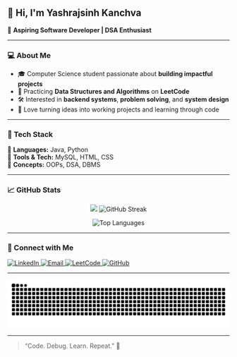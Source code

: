 ## 👋 Hi, I'm **Yashrajsinh Kanchva**

🎯 **Aspiring Software Developer | DSA Enthusiast**

---

### 💻 About Me  
- 🎓 Computer Science student passionate about **building impactful projects**    
- 🧩 Practicing **Data Structures and Algorithms** on **LeetCode**  
- 🛠 Interested in **backend systems**, **problem solving**, and **system design**  
- 🚀 Love turning ideas into working projects and learning through code  

---

### 🧠 Tech Stack  
💬 **Languages:** Java, Python      
🧰 **Tools & Tech:** MySQL, HTML, CSS     
🧮 **Concepts:** OOPs, DSA, DBMS

---

### 📈 GitHub Stats  

<p align="center">
  <img src="https://github-readme-stats.vercel.app/api?username=Yashrajsinh-Kanchva&show_icons=true&theme=tokyonight&hide_border=true&v=0" height="160"/>
  <img src="https://streak-stats.demolab.com?user=Yashrajsinh-Kanchva&theme=tokyonight&hide_border=true" height="160" alt="GitHub Streak"/>
</p>


<p align="center">
  <img src="https://github-readme-stats.vercel.app/api/top-langs/?username=Yashrajsinh-Kanchva&layout=compact&theme=tokyonight&hide_border=true" alt="Top Languages" height="150"/>
</p>

---

### 🔗 Connect with Me  
<p align="left">
  <a href="https://www.linkedin.com/in/yashrajsinh-kanchva-186310387/" target="_blank">
    <img src="https://img.shields.io/badge/LinkedIn-blue?style=for-the-badge&logo=linkedin" alt="LinkedIn"/>
  </a>
  <a href="mailto:yashrajsinhkanchva7435@gmail.com">
    <img src="https://img.shields.io/badge/Email-D14836?style=for-the-badge&logo=gmail&logoColor=white" alt="Email"/>
  </a>
  <a href="https://leetcode.com/kanchva_yashrajsinh_7435/">
    <img src="https://img.shields.io/badge/LeetCode-FFA116?style=for-the-badge&logo=LeetCode&logoColor=white" alt="LeetCode"/>
  </a>
  <a href="https://github.com/Yashrajsinh-Kanchva">
    <img src="https://img.shields.io/badge/GitHub-100000?style=for-the-badge&logo=github&logoColor=white" alt="GitHub"/>
  </a>
</p>

---

<p align="center">
  <picture>
    <source media="(prefers-color-scheme: dark)" srcset="https://raw.githubusercontent.com/Yashrajsinh-Kanchva/Yashrajsinh-Kanchva/output/github-contribution-grid-snake-dark.svg" />
    <source media="(prefers-color-scheme: light)" srcset="https://raw.githubusercontent.com/Yashrajsinh-Kanchva/Yashrajsinh-Kanchva/output/github-contribution-grid-snake.svg" />
    <img alt="github contribution grid snake animation" src="https://raw.githubusercontent.com/Yashrajsinh-Kanchva/Yashrajsinh-Kanchva/output/github-contribution-grid-snake.svg" />
  </picture>
</p>



---

> “Code. Debug. Learn. Repeat.” 🚀
